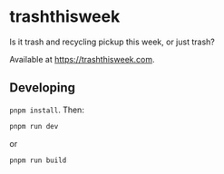 # trashthisweek

Is it trash and recycling pickup this week, or just trash?

Available at <https://trashthisweek.com>.

## Developing

`pnpm install`. Then:

```bash
pnpm run dev
```

or

```bash
pnpm run build
```
